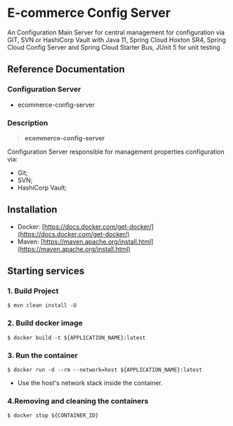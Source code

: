 # E-commerce Config Server

An Configuration Main Server for central management for configuration via GIT, SVN or HashiCorp Vault with Java 11, Spring Cloud Hoxton SR4, Spring Cloud Config Server and Spring Cloud Starter Bus, JUnit 5 for unit testing

## Reference Documentation

### Configuration Server

-   ecommerce-config-server

### Description

> **ecommerce-config-server**

Configuration Server responsible for management properties configuration via:

 - Git;
 - SVN;
 - HashiCorp Vault;

## Installation

-   Docker: [https://docs.docker.com/get-docker/](https://docs.docker.com/get-docker/)
-   Maven: [https://maven.apache.org/install.html](https://maven.apache.org/install.html)

## Starting services

### 1. Build Project

```
$ mvn clean install -U
```

### 2. Build docker image

```
$ docker build -t ${APPLICATION_NAME}:latest
```

### 3. Run the container

```
$ docker run -d --rm --network=host ${APPLICATION_NAME}:latest
```

-   Use the host's network stack inside the container.

### 4.Removing and cleaning the containers

```
$ docker stop ${CONTAINER_ID}
```
